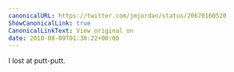 ```yaml
---
canonicalURL: https://twitter.com/jmjordan/status/20670160520
ShowCanonicalLink: true
CanonicalLinkText: View original on
date: 2010-08-09T01:30:22+00:00
---
```

I lost at putt-putt.